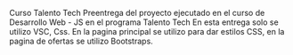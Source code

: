 Curso Talento Tech
Preentrega del proyecto ejecutado en el curso de Desarrollo Web - JS en el programa Talento Tech
En esta entrega solo se utilizo VSC, Css.
En la pagina principal se utilizo para dar estilos CSS, en la pagina de ofertas se utilizo Bootstraps.
